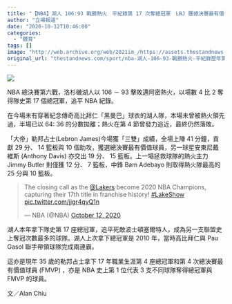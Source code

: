 ```yaml
---
title: "【NBA】湖人 106:93 戰勝熱火　平紀錄第 17 次奪總冠軍　LBJ 獲總決賽最有價值球員"
author: "立場報道"
date: "2020-10-12T10:46:00"
categories:
  - "體育"
tags: []
image: "http://web.archive.org/web/2021im_/https://assets.thestandnews.com/media/photos/Untitled-1-03_ftW1x_Kdtew7z.png"
original_url: "thestandnews.com/sport/nba-湖人-106-93-戰勝熱火-平紀錄歷年第-17-次奪總冠軍"
---
```

![](http://web.archive.org/web/2021im_/https://assets.thestandnews.com/media/photos/Untitled-1-03_ftW1x_Kdtew7z.png)

NBA 總決賽第六戰，洛杉磯湖人以 106 － 93 擊敗邁阿密熱火，以場數 4 比 2 奪得隊史第 17 個總冠軍，追平 NBA 紀錄。

在今場未有穿著紀念傳奇高比拜仁「黑曼巴」球衣的湖人隊，本場未曾被熱火領先過，半場已以 64: 36 的分數拋離；熱火在第 4 節曾發力追近，最終仍然落敗。

「大帝」勒邦占士(Lebron James)今場獲「三雙」成績，全場上陣 41 分鐘，貢獻 29 分、 14 籃板與 10 個助攻，獲選總決賽最有價值球員，另一球星安東尼戴維斯 (Anthony Davis) 亦交出 19 分、 15 籃板。上一場拯救球隊的熱火主力 Jimmy Butler 則僅獲 12 分、 7 籃板，中鋒 Bam Adebayo 則取得熱火隊最高的 25 分與 10 籃板。

> The closing call as the [@Lakers](http://web.archive.org/web/20211229132348/https://twitter.com/Lakers?ref_src=twsrc%5Etfw) become 2020 NBA Champions, capturing their 17th title in franchise history! [#LakeShow](http://web.archive.org/web/20211229132348/https://twitter.com/hashtag/LakeShow?src=hash&ref_src=twsrc%5Etfw) [pic.twitter.com/jjgr4qvQ1n](http://web.archive.org/web/20211229132348/https://t.co/jjgr4qvQ1n)
> 
> — NBA (@NBA) [October 12, 2020](http://web.archive.org/web/20211229132348/https://twitter.com/NBA/status/1315474534363992065?ref_src=twsrc%5Etfw)

湖人本年拿下隊史第 17 座總冠軍，追平死敵波士頓塞爾特人，成為另一支聯盟史上奪冠次數最多的球隊。湖人上次拿下總冠軍是 2010 年，當時高比拜仁與 Pau Gasol 聯手帶領球隊完成兩連霸。

這亦是現年 35 歲的勒邦占士拿下 17 年職業生涯第 4 座總冠軍和第 4 次總決賽最有價值球員 (FMVP) ，亦是 NBA 史上第 1 位代表 3 支不同球隊奪得總冠軍與 FMVP 的球員。

文／Alan Chiu